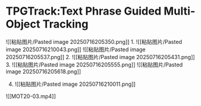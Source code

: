# TPGTrack:Text Phrase Guided Multi-Object Tracking
![[粘贴图片/Pasted image 20250716205350.png]]
1. 
	![[粘贴图片/Pasted image 20250716210043.png]]
	![[粘贴图片/Pasted image 20250716205537.png]]
2. 
	![[粘贴图片/Pasted image 20250716205431.png]]
3. ![[粘贴图片/Pasted image 20250716205555.png]]
	![[粘贴图片/Pasted image 20250716205618.png]]

4. ![[粘贴图片/Pasted image 20250716210011.png]]


![[MOT20-03.mp4]]